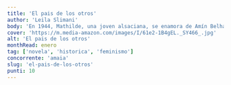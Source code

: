 ```yaml
---
title: 'El pais de los otros'
author: 'Leila Slimani'
body: 'En 1944, Mathilde, una joven alsaciana, se enamora de Amín Belhach, combatiente marroquí en el ejército francés durante la II Guerra Mundial. Tras la Liberación, el matrimonio viaja a Marruecos y se establece en Meknés, ciudad en la zona del Protectorado de Francia con una importante presencia de militares y colonos.'
cover: 'https://m.media-amazon.com/images/I/61e2-1B4gEL._SY466_.jpg'
alt: 'El pais de los otros'
monthRead: enero
tag: ['novela', 'historica', 'feminismo']
concorrente: 'amaia'
slug: 'el-pais-de-los-otros'
punti: 10
---
```


